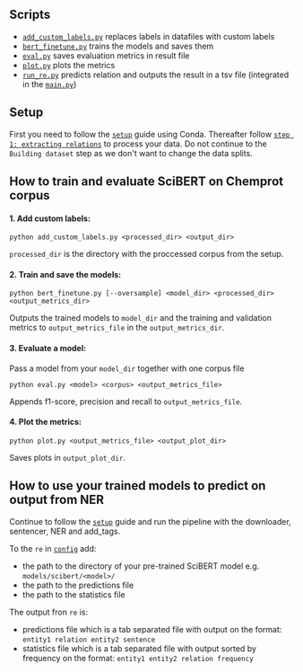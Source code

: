 ## Scripts
* [`add_custom_labels.py`](relation_extraction/add_custom_labels.py) replaces labels in datafiles with custom labels
* [`bert_finetune.py`](relation_extraction/bert_finetune.py) trains the models and saves them
* [`eval.py`](relation_extraction/eval.py) saves evaluation metrics in result file
* [`plot.py`](relation_extraction/plot.py) plots the metrics
* [`run_re.py`](relation_extraction/run_re.py) predicts relation and outputs the result in a tsv file (integrated in the [`main.py`](https://github.com/Aitslab/nlp_2021_alexander_petter/blob/master/main.py))


## Setup

First you need to follow the [`setup`](https://github.com/Aitslab/nlp_2021_alexander_petter#setup-using-conda-anaconda--miniconda) guide using Conda. Thereafter follow [`step 1: extracting relations`](https://github.com/Aitslab/nlp_2021_alexander_petter/tree/master/utils/chemprot#extracting-relations) to process your data. Do not continue to the `Building dataset` step as we don't want to change the data splits.

## How to train and evaluate SciBERT on Chemprot corpus

#### 1. Add custom labels:

```shell
python add_custom_labels.py <processed_dir> <output_dir>
```
`processed_dir` is the directory with the proccessed corpus from the setup. 

#### 2. Train and save the models:

```shell
python bert_finetune.py [--oversample] <model_dir> <processed_dir> <output_metrics_dir>
```
Outputs the trained models to `model_dir` and the training and validation metrics to `output_metrics_file` in the `output_metrics_dir`.

#### 3. Evaluate a model:

Pass a model from your `model_dir` together with one corpus file

```shell
python eval.py <model> <corpus> <output_metrics_file> 
```
Appends f1-score, precision and recall to `output_metrics_file`.

#### 4. Plot the metrics:

```shell
python plot.py <output_metrics_file> <output_plot_dir>
```
Saves plots in `output_plot_dir`.

## How to use your trained models to predict on output from NER

Continue to follow the [`setup`](https://github.com/Aitslab/nlp_2021_alexander_petter#setup-using-conda-anaconda--miniconda) guide and run the pipeline with the downloader, sentencer, NER and add_tags.

To the `re` in [`config`](https://github.com/Aitslab/nlp_2021_alexander_petter/blob/master/config.jsonof) add:

* the path to the directory of your pre-trained SciBERT model e.g. `models/scibert/<model>/`
* the path to the predictions file
* the path to the statistics file

The output fron `re` is:
* predictions file which is a tab separated file with output on the format: `entity1 relation entity2 sentence`
* statistics  file which is a tab separated file with output sorted by frequency on the format: `entity1 entity2 relation frequency` 
